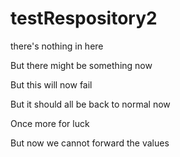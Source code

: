 # testRespository2
there's nothing in here

But there might be something now

But this will now fail

But it should all be back to normal now

Once more for luck

But now we cannot forward the values
